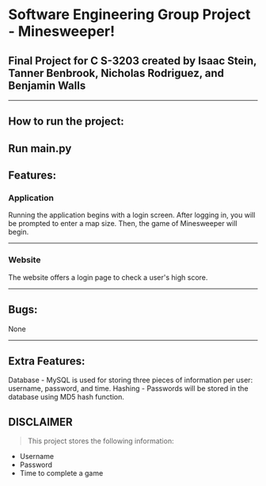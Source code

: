 # Software Engineering Group Project - Minesweeper!
## Final Project for C S-3203 created by Isaac Stein, Tanner Benbrook, Nicholas Rodriguez, and Benjamin Walls
---
## How to run the project:
Run main.py
---
## Features:
### Application

Running the application begins with a login screen. After logging in, you will be prompted to enter a map size. Then, the game of Minesweeper will begin. 

---

### Website

The website offers a login page to check a user's high score.

---
## Bugs:

None

---
## Extra Features:
Database - MySQL is used for storing three pieces of information per user: username, password, and time.
Hashing - Passwords will be stored in the database using MD5 hash function.
## **DISCLAIMER**
> This project stores the following information:
- Username
- Password
- Time to complete a game
